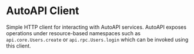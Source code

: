 # AutoAPI Client

Simple HTTP client for interacting with AutoAPI services. AutoAPI exposes
operations under resource-based namespaces such as ``api.core.Users.create``
or ``api.rpc.Users.login`` which can be invoked using this client.
